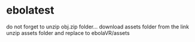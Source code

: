 # ebolatest
do not forget to unzip obj.zip folder...
download assets folder from the link 
unzip assets folder and replace to ebolaVR/assets
